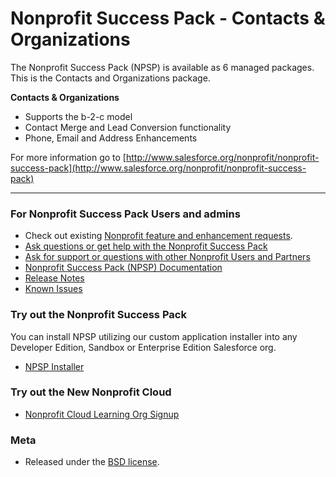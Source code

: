 Nonprofit Success Pack - Contacts & Organizations
=================================================

The Nonprofit Success Pack (NPSP) is available as 6 managed packages.
This is the Contacts and Organizations package.

**Contacts & Organizations**

* Supports the b-2-c model
* Contact Merge and Lead Conversion functionality
* Phone, Email and Address Enhancements

For more information go to [http://www.salesforce.org/nonprofit/nonprofit-success-pack](http://www.salesforce.org/nonprofit/nonprofit-success-pack) 

---

### For Nonprofit Success Pack Users and admins

* Check out existing [Nonprofit feature and enhancement requests](https://ideas.salesforce.com/s/search#t=All&sort=relevancy&f:@sfcategoryfull=[Nonprofit%7CNonprofit%20Cloud,Nonprofit%7CNonprofit%20Success%20Pack%20(NPSP)%20-%20Managed%20Package]).
* [Ask questions or get help with the Nonprofit Success Pack](https://trailhead.salesforce.com/trailblazer-community/groups/0F94S000000kHitSAE)
* [Ask for support or questions with other Nonprofit Users and Partners](https://trailhead.salesforce.com/trailblazer-community/groups/0F9300000001ocxCAA)
* [Nonprofit Success Pack (NPSP) Documentation](https://help.salesforce.com/s/articleView?id=sfdo.Nonprofit_Success_Pack.htm)
* [Release Notes](https://sfdc.co/bnL4Cb)
* [Known Issues](https://issues.salesforce.com/#f[sfcategoryfull]=Nonprofit%7CNonprofit%20Success%20Pack%20(NPSP)%20-%20Managed%20Package)

###  Try out the Nonprofit Success Pack

You can install NPSP utilizing our custom application installer into any Developer Edition, Sandbox or Enterprise Edition Salesforce org.

* [NPSP Installer](https://install.salesforce.org/products/npsp)

### Try out the New Nonprofit Cloud

* [Nonprofit Cloud Learning Org Signup](https://help.salesforce.com/s/articleView?id=sfdo.NPC_Create_Nonprofit_Cloud_Trial_Org.htm&type=5)


### Meta

* Released under the [BSD license](http://www.opensource.org/licenses/BSD-3-Clause).
